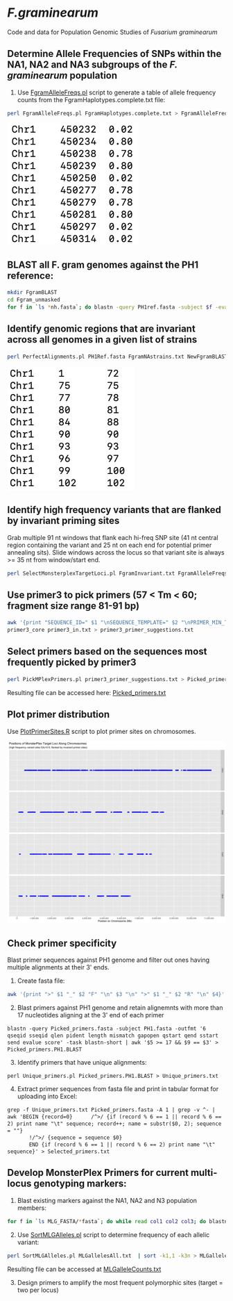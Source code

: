 # _F.graminearum_
Code and data for Population Genomic Studies of _Fusarium graminearum_

## Determine Allele Frequencies of SNPs within the NA1, NA2 and NA3 subgroups of the _F. graminearum_ population
1. Use [FgramAlleleFreqs.pl](/scripts/FgramAlleleFreqs.pl) script to generate a table of allele frequency counts from the FgramHaplotypes.complete.txt file:
```bash
perl FgramAlleleFreqs.pl FgramHaplotypes.complete.txt > FgramAlleleFreqs.txt
```
![FgramAlleleFreqs.png](/data/FgramAlleleFreqs.png)

## BLAST all F. gram genomes against the PH1 reference:
```bash
mkdir FgramBLAST
cd Fgram_unmasked
for f in `ls *nh.fasta`; do blastn -query PH1ref.fasta -subject $f -evalue 1e-20 -max_target_seqs 20000 -outfmt '6 qseqid sseqid qstart qend sstart send btop' > ../FgramBLAST/PH1.${f/_*/}.BLAST; done
```
## Identify genomic regions that are invariant across all genomes in a given list of strains
```bash
perl PerfectAlignments.pl PH1Ref.fasta FgramNAstrains.txt NewFgramBLAST > FgramInvariant.txt
```
![FgramInvariant.png](/data/FgramInvariant.png)

## Identify high frequency variants that are flanked by invariant priming sites
Grab multiple 91 nt windows that flank each hi-freq SNP site (41 nt central region containing the variant and 25 nt on each end for potential primer annealing sits). Slide windows across the locus so that variant site is always >= 35 nt from window/start end.
```bash
perl SelectMonsterplexTargetLoci.pl FgramInvariant.txt FgramAlleleFreqs.txt ClusteredHiFreqSNPs.txt 50 > MPlex_target_candidates.txt
```
## Use primer3 to pick primers (57 < Tm < 60; fragment size range 81-91 bp)
```bash
awk '{print "SEQUENCE_ID=" $1 "\nSEQUENCE_TEMPLATE=" $2 "\nPRIMER_MIN_TM=57\nPRIMER_MAX_TM=60\nPRIMER_PRODUCT_SIZE=81-91\nPRIMER_NUM_RETURN=1\n="}' MPlex_target_candidates.txt > primer3_in.txt
primer3_core primer3_in.txt > primer3_primer_suggestions.txt
```
## Select primers based on the sequences most frequently picked by primer3
```bash
perl PickMPlexPrimers.pl primer3_primer_suggestions.txt > Picked_primers.txt
```
Resulting file can be accessed here: [Picked_primers.txt](/data/Picked_primers.txt)

## Plot primer distribution
Use [PlotPrimerSites.R](/scripts/PlotPrimerSites.R) script to plot primer sites on chromosomes.

![MonsterPlexTargets.png](/data/MonsterPlexTargets.png)

## Check primer specificity
Blast primer sequences against PH1 genome and filter out ones having multiple alignments at their 3' ends.
1. Create fasta file:
```bash
awk '{print ">" $1 "_" $2 "F" "\n" $3 "\n" ">" $1 "_" $2 "R" "\n" $4}' Picked_primers.txt  > Picked_primers.fasta
```
2. Blast primers against PH1 genome and retain alignemnts with more than 17 nucleotides aligning at the 3' end of each primer
```
blastn -query Picked_primers.fasta -subject PH1.fasta -outfmt '6 qseqid sseqid qlen pident length mismatch gapopen qstart qend sstart send evalue score' -task blastn-short | awk '$5 >= 17 && $9 == $3' > Picked_primers.PH1.BLAST
```
3. Identify primers that have unique alignments:
```
perl Unique_primers.pl Picked_primers.PH1.BLAST > Unique_primers.txt
```
4. Extract primer sequences from fasta file and print in tabular format for uploading into Excel:
```
grep -f Unique_primers.txt Picked_primers.fasta -A 1 | grep -v ^- | awk 'BEGIN {record=0}      /^>/ {if (record % 6 == 1 || record % 6 == 2) print name "\t" sequence; record++; name = substr($0, 2); sequence = ""}
       !/^>/ {sequence = sequence $0}
       END {if (record % 6 == 1 || record % 6 == 2) print name "\t" sequence}' > Selected_primers.txt
```

## Develop MonsterPlex Primers for current multi-locus genotyping markers:
1. Blast existing markers against the NA1, NA2 and N3 population members:
```bash
for f in `ls MLG_FASTA/*fasta`; do while read col1 col2 col3; do blastn -query $f -subject Documents/FGRAM/FgramFasta/${col1}_nh_masked.fasta -outfmt '6 qseqid sseqid qlen qstart qend sstart send btop' | awk '$5 - $4 == $3 - 1 {print $1, $8}'; done < FgramNAstrains.txt; done > MLGallelesAll.txt
```
2. Use [SortMLGAlleles.pl](/scripts/SortMLGAlleles.pl) script to determine frequency of each allelic variant:
```bash
perl SortMLGAlleles.pl MLGallelesAll.txt  | sort -k1,1 -k3n > MLGalleleCounts.txt
```
Resulting file can be accessed at [MLGalleleCounts.txt](/data/MLGalleleCounts.txt)

3. Design primers to amplify the most frequent polymorphic sites (target = two per locus) 
